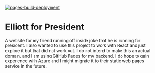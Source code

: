 [![pages-build-deployment](https://github.com/sriyansgamer/Elliott4Presi/actions/workflows/pages/pages-build-deployment/badge.svg)](https://github.com/sriyansgamer/Elliott4Presi/actions/workflows/pages/pages-build-deployment)
# Elliott for President
A website for my friend running off inside joke that he is running for president. I also wanted to use this project to
work with React and just explore it but that did not work out. I do not intend to make this an actual domain, and I am
using GitHub Pages for my backend. I do hope to gain experience with Azure and I might migrate it to their static web
pages service in the future.

